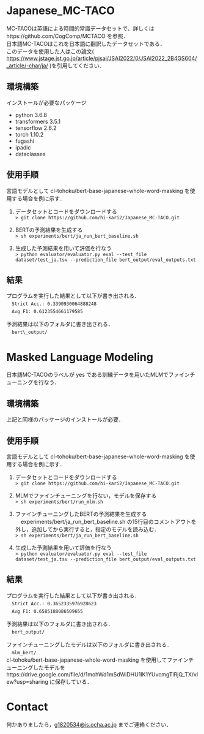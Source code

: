 # Japanese_MC-TACO
MC-TACOは英語による時間的常識データセットで、詳しくはhttps://github.com/CogComp/MCTACO を参照．<br>
日本語MC-TACOはこれを日本語に翻訳したデータセットである．<br>
このデータを使用した人はこの論文( https://www.jstage.jst.go.jp/article/pjsai/JSAI2022/0/JSAI2022_2B4GS604/_article/-char/ja/ )を引用してください．

## 環境構築
インストールが必要なパッケージ
* python 3.6.8
* transformers 3.5.1
* tensorflow 2.6.2
* torch 1.10.2
* fugashi
* ipadic
* dataclasses

## 使用手順
言語モデルとして cl-tohoku/bert-base-japanese-whole-word-masking を使用する場合を例に示す．

1. データセットとコードをダウンロードする <br>
 `> git clone https://github.com/hi-kari2/Japanese_MC-TACO.git`
 
2. BERTの予測結果を生成する<br>
 `> sh experiments/bert/ja_run_bert_baseline.sh`
 
3. 生成した予測結果を用いて評価を行なう <br>
 `> python evaluator/evaluator.py eval --test_file dataset/test_ja.tsv --prediction_file bert_output/eval_outputs.txt`


## 結果
プログラムを実行した結果として以下が書き出される．  
　`Strict Acc.: 0.3390930064888248`  
　`Avg F1: 0.6123554661179585`
 
予測結果は以下のフォルダに書き出される．  
　`bert\_output/`  <br>



# Masked Language Modeling
日本語MC-TACOのラベルが yes である訓練データを用いたMLMでファインチューニングを行なう．

## 環境構築
上記と同様のパッケージのインストールが必要．

## 使用手順
言語モデルとして cl-tohoku/bert-base-japanese-whole-word-masking を使用する場合を例に示す．

1. データセットとコードをダウンロードする <br>
 `> git clone https://github.com/hi-kari2/Japanese_MC-TACO.git`
 
2. MLMでファインチューニングを行ない，モデルを保存する <br>
    `> sh experiments/bert/run_mlm.sh`
    
3. ファインチューニングしたBERTの予測結果を生成する<br>
　experiments/bert/ja_run_bert_baseline.sh の15行目のコメントアウトを外し，追加してから実行すると，指定のモデルを読み込む．<br>
 `> sh experiments/bert/ja_run_bert_baseline.sh`
 
4. 生成した予測結果を用いて評価を行なう <br>
 `> python evaluator/evaluator.py eval --test_file dataset/test_ja.tsv --prediction_file bert_output/eval_outputs.txt`

## 結果
プログラムを実行した結果として以下が書き出される．<br>
　`Strict Acc.: 0.3652335976928623`  
　`Avg F1: 0.6585188086509655`

予測結果は以下のフォルダに書き出される．<br>
　`bert_output/`

ファインチューニングしたモデルは以下のフォルダに書き出される．<br>
　`mlm_bert/`  
cl-tohoku/bert-base-japanese-whole-word-masking を使用してファインチューニングしたモデルをhttps://drive.google.com/file/d/1mohWd1mSdWiDHU1IK1YUvcmgTlRjQ_TX/view?usp=sharing に保存している．

# Contact
何かありましたら，g1820534@is.ocha.ac.jp までご連絡ください．
